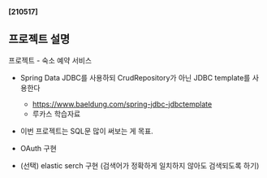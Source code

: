 **[210517]**





## 프로젝트 설명

프로젝트 - 숙소 예약 서비스

- Spring Data JDBC를 사용하되 CrudRepository가 아닌 JDBC template를 사용한다
  - https://www.baeldung.com/spring-jdbc-jdbctemplate
  - 루카스 학습자료

- 이번 프로젝트는 SQL문 많이 써보는 게 목표.

- OAuth 구현

- (선택) elastic serch 구현 (검색어가 정확하게 일치하지 않아도 검색되도록 하기)

